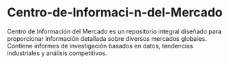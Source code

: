 # Centro-de-Informaci-n-del-Mercado
Centro de Información del Mercado es un repositorio integral diseñado para proporcionar información detallada sobre diversos mercados globales. Contiene informes de investigación basados en datos, tendencias industriales y análisis competitivos. 

